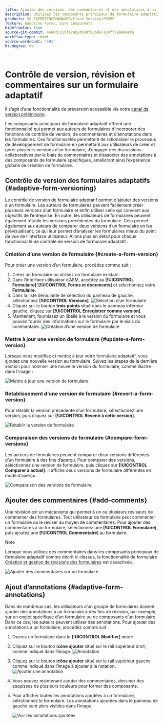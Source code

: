 ```yaml
---
title: Ajoutez des versions, des commentaires et des annotations à un formulaire.
description: Utilisez les composants principaux de formulaire adaptatif pour ajouter des commentaires, des annotations et des versions à un formulaire adaptatif.
products: SG_EXPERIENCEMANAGER/Cloud Service/FORMS
feature: Adaptive Forms, Core Components
hidefromtoc: true
source-git-commit: 4e60d7315fe7a92d608f0858a7108f7590e9aefa
workflow-type: tm+mt
source-wordcount: '591'
ht-degree: 0%

---
```


# Contrôle de version, révision et commentaires sur un formulaire adaptatif

<!--Before you can use versionings, comments, and annotations in an Adaptive Form, you must ensure you have [enabled Adaptive Form Core Components](
https://experienceleague.adobe.com/en/docs/experience-manager-cloud-service/content/forms/setup-configure-migrate/enable-adaptive-forms-core-components).-->

<!--Adaptive Form Core Components facilitates to add versionings, comments, and annotations to a form. These features helps form authors and users to enhance the form development process where they can create multiple versions of a form, collaborate and add their comments to a form, and add annotations to form components.-->

<span class="preview"> Il s’agit d’une fonctionnalité de préversion accessible via notre [canal de version préliminaire](https://experienceleague.adobe.com/docs/experience-manager-cloud-service/content/release-notes/prerelease.html#new-features). </span>


Les composants principaux de formulaire adaptatif offrent une fonctionnalité qui permet aux auteurs de formulaires d’incorporer des fonctions de contrôle de version, de commentaires et d’annotations dans les formulaires. Ces fonctionnalités permettent de rationaliser le processus de développement de formulaire en permettant aux utilisateurs de créer et gérer plusieurs versions d’un formulaire, d’engager des discussions collaboratives par le biais de commentaires et d’associer des annotations à des composants de formulaire spécifiques, améliorant ainsi l’expérience globale de création de formulaire.


## Contrôle de version des formulaires adaptatifs {#adaptive-form-versioning}

Le contrôle de version de formulaire adaptatif permet d’ajouter des versions à un formulaire. Les auteurs de formulaires peuvent facilement créer plusieurs versions d’un formulaire et enfin utiliser celle qui convient aux objectifs de l’entreprise. En outre, les utilisateurs de formulaires peuvent également rétablir les versions précédentes du formulaire. Cela permet également aux auteurs de comparer deux versions d’un formulaire en les prévisualisant, ce qui leur permet d’analyser les formulaires mieux du point de vue de l’interface utilisateur. Allons plus en détail pour chaque fonctionnalité de contrôle de version de formulaire adaptatif :

### Création d’une version de formulaire {#create-a-form-version}

Pour créer une version d’un formulaire, procédez comme suit :

1. Créez un formulaire ou utilisez un formulaire existant.
1. Dans l’interface utilisateur d’AEM, accédez au **[!UICONTROL Formulaire]**&quot;**[!UICONTROL Forms et documents]** et sélectionnez votre **Formulaire**.
1. Dans la liste déroulante de sélection du panneau de gauche, sélectionnez **[!UICONTROL Versions]**.
   ![Sélection d’un formulaire](select-a-form.png)
1. Cliquez sur le bouton **trois points** situé dans le panneau inférieur gauche, cliquez sur **[!UICONTROL Enregistrer comme version]**.
1. Maintenant, fournissez un libellé à la version du formulaire et vous pouvez fournir des informations sur le formulaire par le biais du commentaire.
   ![Création d’une version de formulaire](create-a-form-version.png)

### Mettre à jour une version de formulaire {#update-a-form-version}

Lorsque vous modifiez et mettez à jour votre formulaire adaptatif, vous ajoutez une nouvelle version au formulaire. Suivez les étapes de la dernière section pour nommer une nouvelle version du formulaire, comme illustré dans l’image :

![Mettre à jour une version de formulaire](update-a-form-version.png)

### Rétablissement d’une version de formulaire {#revert-a-form-version}

Pour rétablir la version précédente d’un formulaire, sélectionnez une version, puis cliquez sur **[!UICONTROL Revenir à cette version]**.

![Rétablir la version de formulaire](revert-form-version.png)

### Comparaison des versions de formulaire {#compare-form-versions}

Les auteurs de formulaires peuvent comparer deux versions différentes d’un formulaire à des fins d’aperçu. Pour comparer des versions, sélectionnez une version de formulaire, puis cliquez sur **[!UICONTROL Comparer à actuel]**. Il affiche deux versions de formulaire différentes en mode d’aperçu.

![Comparaison des versions de formulaire](compare-form-versions.png)

## Ajouter des commentaires {#add-comments}

Une révision est un mécanisme qui permet à un ou plusieurs réviseurs de commenter des formulaires. Tout utilisateur de formulaire peut commenter un formulaire ou le réviser au moyen de commentaires. Pour ajouter des commentaires à un formulaire, sélectionnez une **[!UICONTROL Formulaire]**, puis ajoutez une **[!UICONTROL Commentaire]** au formulaire.

>[!NOTE]
> Lorsque vous utilisez des commentaires dans les composants principaux de formulaire adaptatif comme décrit ci-dessus, la fonctionnalité de formulaire [Création et gestion de révisions des formulaires](/help/forms/create-reviews-forms.md) est désactivée.


![Ajouter des commentaires sur un formulaire](form-comments.png)

## Ajout d’annotations {#adaptive-form-annotations}

Dans de nombreux cas, les utilisateurs d’un groupe de formulaires doivent ajouter des annotations à un formulaire à des fins de révision, par exemple, sur un onglet spécifique d’un formulaire ou de composants d’un formulaire. Dans ce cas, les auteurs peuvent utiliser des annotations. Pour ajouter des annotations à un formulaire, procédez comme suit :

1. Ouvrez un formulaire dans le **[!UICONTROL Modifier]** mode .

1. Cliquez sur le bouton **icône ajouter** situé sur le rail supérieur droit, comme indiqué dans l’image.
   ![Annotation](annotation.png)

1. Cliquez sur le bouton **icône ajouter** situé sur le rail supérieur gauche comme indiqué dans l’image à ajouter à la notation.
   ![Ajouter une annotation](add-annotation.png)

1. Vous pouvez maintenant ajouter des commentaires, dessiner des esquisses de plusieurs couleurs pour former des composants.

1. Pour afficher toutes les annotations ajoutées à un formulaire, sélectionnez le formulaire. Les annotations ajoutées dans le panneau de gauche sont alors visibles dans l’image.

   ![Voir les annotations ajoutées](see-annotations.png)












